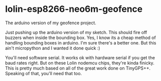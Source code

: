 # lolin-esp8266-neo6m-geofence
The arduino version of my geofence project.

Just pushing up the arduino version of my sketch. This should fire off buzzers when inside the bounding box. Yes, I know its a cheap method of handling bounding boxes in arduino. I'm sure there's a better one. But this ain't 
micropython and I wanted it done quick :)

You'll need software serial. It works ok with hardware serial if you get the baud rates right. But on these Lolin nodemcu chips, they're kinda finicky. This is pretty much based on all of the great work done on TinyGPS++. Speaking 
of that, you'll need that too.

